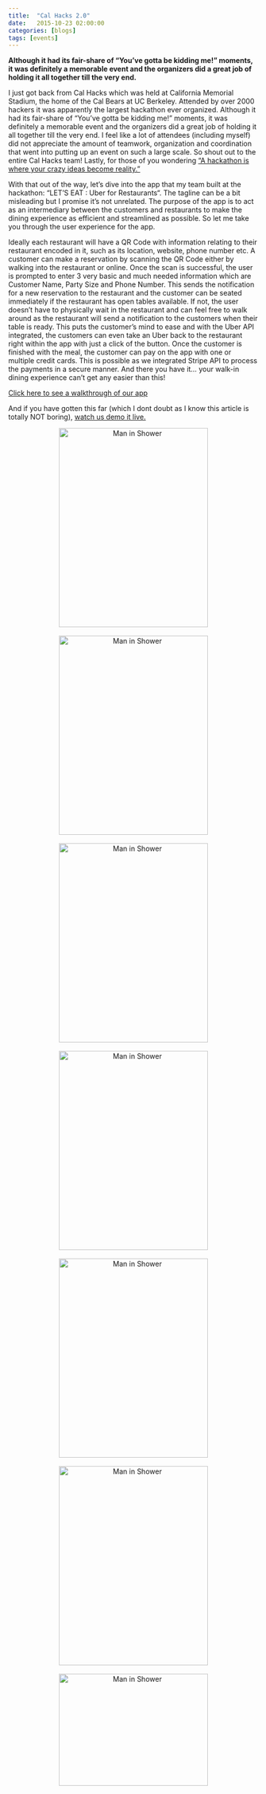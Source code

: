 ```yaml
---
title:  "Cal Hacks 2.0"
date:   2015-10-23 02:00:00
categories: [blogs]
tags: [events]
---
```

**Although it had its fair-share of “You’ve gotta be kidding me!” moments, it was definitely a memorable event and the organizers did a great job of holding it all together till the very end.**

I just got back from Cal Hacks which was held at California Memorial Stadium, the home of the Cal Bears at UC Berkeley. Attended by over 2000 hackers it was apparently the largest hackathon ever organized. Although it had its fair-share of “You’ve gotta be kidding me!” moments, it was definitely a memorable event and the organizers did a great job of holding it all together till the very end. I feel like a lot of attendees (including myself) did not appreciate the amount of teamwork, organization and coordination that went into putting up an event on such a large scale. So shout out to the entire Cal Hacks team! Lastly, for those of you wondering <a href="http://www.calhacks.io/">“A hackathon is where your crazy ideas become reality.”</a>

With that out of the way, let’s dive into the app that my team built at the hackathon: “LET’S EAT : Uber for Restaurants“. The tagline can be a bit misleading but I promise it’s not unrelated. The purpose of the app is to act as an intermediary between the customers and restaurants to make the dining experience as efficient and streamlined as possible. So let me take you through the user experience for the app.

Ideally each restaurant will have a QR Code with information relating to their restaurant encoded in it, such as its location, website, phone number etc. A customer can make a reservation by scanning the QR Code either by walking into the restaurant or online. Once the scan is successful, the user is prompted to enter 3 very basic and much needed information which are Customer Name, Party Size and Phone Number. This sends the notification for a new reservation to the restaurant and the customer can be seated immediately if the restaurant has open tables available.  If not, the user doesn’t have to physically wait in the restaurant and can feel free to walk around as the restaurant will send a notification to the customers when their table is ready. This puts the customer’s mind to ease and with the Uber API integrated, the customers can even take an Uber back to the restaurant right within the app with just a click of the button. Once the customer is finished with the meal, the customer can pay on the app with one or multiple credit cards. This is possible as we integrated Stripe API to process the payments in a secure manner. And there you have it… your walk-in dining experience can’t get any easier than this!

<a href="https://www.youtube.com/watch?v=WpOj1XBlZJk">Click here to see a walkthrough of our app</a>

And if you have gotten this far (which I dont doubt as I know this article is totally NOT boring), <a href="https://www.youtube.com/watch?v=GQTiC78Azhs">watch us demo it live.</a>

<center><img width="300" height="400" src="{{ "images/calhacks_1.jpg" | prepend: site.baseurl }}" alt="Man in Shower" /></center><br />

<center><img width="300" height="400" src="{{ "images/calhacks_2.jpg" | prepend: site.baseurl }}" alt="Man in Shower" /></center><br />

<center><img width="300" height="400" src="{{ "images/calhacks_3.jpg" | prepend: site.baseurl }}" alt="Man in Shower" /></center><br />

<center><img width="300" height="400" src="{{ "images/calhacks_4.jpg" | prepend: site.baseurl }}" alt="Man in Shower" /></center><br />

<center><img width="300" height="400" src="{{ "images/calhacks_5.jpg" | prepend: site.baseurl }}" alt="Man in Shower" /></center><br />

<center><img width="300" height="400" src="{{ "images/calhacks_6.jpg" | prepend: site.baseurl }}" alt="Man in Shower" /></center><br />

<center><img width="300" height="225" src="{{ "images/calhacks_7.jpg" | prepend: site.baseurl }}" alt="Man in Shower" /></center>

